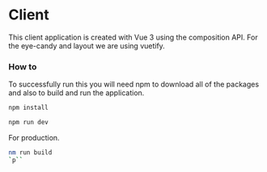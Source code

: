 # Client

This client application is created with Vue 3 using the composition API.
For the eye-candy and layout we are using vuetify.

### How to

To successfully run this you will need npm to download all of the packages and also to build and run the application.

```bash
npm install
```

```bash
npm run dev
```

For production.

```bash
nm run build
`p``
```
